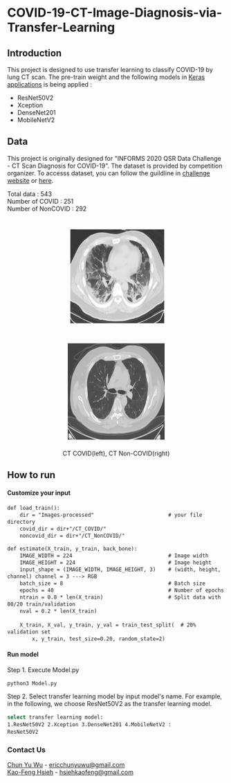 # COVID-19-CT-Image-Diagnosis-via-Transfer-Learning


## Introduction
This project is designed to use transfer learning to classify COVID-19 by lung CT scan. The pre-train  weight and the following models in [Keras applications](https://keras.io/api/applications/) is being applied :

- ResNet50V2 
- Xception 
- DenseNet201 
- MobileNetV2


## Data 
This project is originally designed for "INFORMS 2020 QSR Data Challenge - CT Scan Diagnosis for COVID-19". The dataset is provided by competition organizer. To accesss dataset, you can follow the guildline in [challenge website](https://connect.informs.org/communities/community-home/digestviewer/viewthread?MessageKey=d8770470-40c4-4662-b8ca-d052fa17aaf8&CommunityKey=1d5653fa-85c8-46b3-8176-869b140e5e3c&tab=digestviewer) or [here](https://connect.informs.org/HigherLogic/System/DownloadDocumentFile.ashx?DocumentFileKey=953f3ec3-7d2d-9097-de0c-231d9b820505).

Total data         : 543   
Number of COVID    : 251   
Number of NonCOVID : 292   



<p align='center'>
<img src= 'Images/covid_img.png' alt= 'covid_img' height= 224px width= 224px style="padding:20px"/><img src= 'Images/noncovid_img.jpg' alt= 'non_covid_img' height= 224px width= 224px style="padding:20px"/>
    <br>CT COVID(left), CT Non-COVID(right)
</p>




## How to run
#### Customize your input
```python3
def load_train():
    dir = "Images-processed"                        # your file directory
    covid_dir = dir+"/CT_COVID/"
    noncovid_dir = dir+"/CT_NonCOVID/"
```

```python3
def estimate(X_train, y_train, back_bone):          
    IMAGE_WIDTH = 224                               # Image width
    IMAGE_HEIGHT = 224                              # Image height
    input_shape = (IMAGE_WIDTH, IMAGE_HEIGHT, 3)    # (width, height, channel) channel = 3 ---> RGB
    batch_size = 8                                  # Batch size 
    epochs = 40                                     # Number of epochs
    ntrain = 0.8 * len(X_train)                     # Split data with 80/20 train/validation 
    nval = 0.2 * len(X_train)

    X_train, X_val, y_train, y_val = train_test_split(  # 20% validation set
        x, y_train, test_size=0.20, random_state=2)
```
#### Run model
Step 1. Execute Model.py

```bash
python3 Model.py
```
Step 2. Select transfer learning model by input model's name. For example, in the following, we choose ResNet50V2 as the transfer learning model. 

```bash
select transfer learning model: 
1.ResNet50V2 2.Xception 3.DenseNet201 4.MobileNetV2 :
ResNet50V2
```


### Contact Us
[Chun Yu Wu](https://github.com/dumplingman0403) - ericchunyuwu@gmail.com   
[Kao-Feng Hsieh](https://github.com/hsiehkaofeng) - hsiehkaofeng@gmail.com




